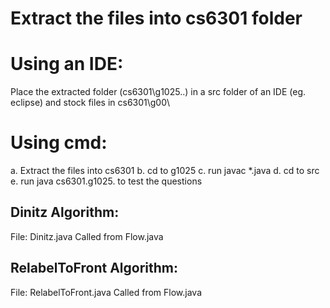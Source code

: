 # Extract the files into cs6301 folder

# Using an IDE:

Place the extracted folder (cs6301\g1025..) in a src folder of an IDE
(eg. eclipse) and stock files in cs6301\g00\

# Using cmd:
a. Extract the files into cs6301
b. cd to g1025
c. run javac *.java
d. cd to src
e. run java cs6301.g1025. to test the questions

## Dinitz Algorithm:
File: Dinitz.java
Called from Flow.java

## RelabelToFront Algorithm:
File: RelabelToFront.java
Called from Flow.java